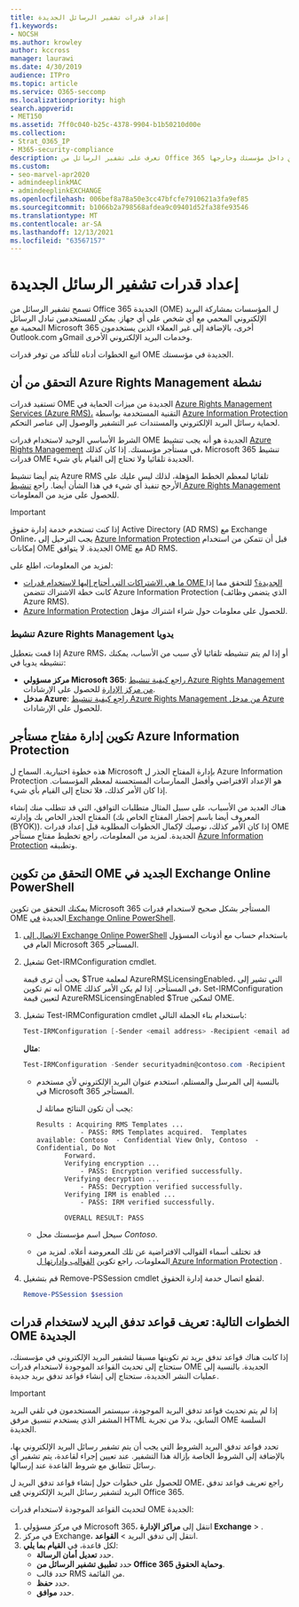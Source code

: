 ```yaml
---
title: إعداد قدرات تشفير الرسائل الجديدة
f1.keywords:
- NOCSH
ms.author: krowley
author: kccross
manager: laurawi
ms.date: 4/30/2019
audience: ITPro
ms.topic: article
ms.service: O365-seccomp
ms.localizationpriority: high
search.appverid:
- MET150
ms.assetid: 7ff0c040-b25c-4378-9904-b1b50210d00e
ms.collection:
- Strat_O365_IP
- M365-security-compliance
description: تعرف على تشفير الرسائل من Office 365 الجديدة التي تمكن اتصال البريد الإلكتروني المحمي مع أشخاص من داخل مؤسستك وخارجها.
ms.custom:
- seo-marvel-apr2020
- admindeeplinkMAC
- admindeeplinkEXCHANGE
ms.openlocfilehash: 006bef8a78a50e3cc47bfcfe7910621a3fa9ef85
ms.sourcegitcommit: b1066b2a798568afdea9c09401d52fa38fe93546
ms.translationtype: MT
ms.contentlocale: ar-SA
ms.lasthandoff: 12/13/2021
ms.locfileid: "63567157"
---
```

# <a name="set-up-new-message-encryption-capabilities"></a>إعداد قدرات تشفير الرسائل الجديدة

تسمح تشفير الرسائل من Office 365 الجديدة (OME) ل المؤسسات بمشاركة البريد الإلكتروني المحمي مع أي شخص على أي جهاز. يمكن للمستخدمين تبادل الرسائل المحمية مع Microsoft 365 أخرى، بالإضافة إلى غير العملاء الذين يستخدمون Outlook.com وGmail وخدمات البريد الإلكتروني الأخرى.

اتبع الخطوات أدناه للتأكد من توفر قدرات OME الجديدة في مؤسستك.

## <a name="verify-that-azure-rights-management-is-active"></a>التحقق من أن Azure Rights Management نشطة

تستفيد قدرات OME الجديدة من ميزات الحماية في [Azure Rights Management Services (Azure RMS)،](/azure/information-protection/what-is-information-protection) التقنية المستخدمة بواسطة [Azure Information Protection](/azure/information-protection/what-is-azure-rms) لحماية رسائل البريد الإلكتروني والمستندات عبر التشفير والوصول إلى عناصر التحكم.

الشرط الأساسي الوحيد لاستخدام قدرات OME الجديدة هو أنه يجب تنشيط [Azure Rights Management](/azure/information-protection/what-is-azure-rms) في مستأجر مؤسستك. إذا كان كذلك، Microsoft 365 تنشيط قدرات OME الجديدة تلقائيا ولا تحتاج إلى القيام بأي شيء.

يتم أيضا تنشيط Azure RMS تلقائيا لمعظم الخطط المؤهلة، لذلك ليس عليك على الأرجح تنفيذ أي شيء في هذا الشأن أيضا. راجع [تنشيط Azure Rights Management](/azure/information-protection/activate-service) للحصول على مزيد من المعلومات.

> [!IMPORTANT]
> إذا كنت تستخدم خدمة إدارة حقوق Active Directory (AD RMS) مع Exchange Online، يجب الترحيل إلى [Azure Information Protection](/azure/information-protection/migrate-from-ad-rms-to-azure-rms) قبل أن تتمكن من استخدام إمكانات OME الجديدة. لا يتوافق OME مع AD RMS.

لمزيد من المعلومات، اطلع على:

- [ما هي الاشتراكات التي أحتاج إليها لاستخدام قدرات OME الجديدة؟](ome-faq.yml#what-subscriptions-do-i-need-to-use-the-new-ome-capabilities-) للتحقق مما إذا كانت خطة الاشتراك تتضمن Azure Information Protection (الذي يتضمن وظائف Azure RMS).
- [Azure Information Protection](https://azure.microsoft.com/services/information-protection/) للحصول على معلومات حول شراء اشتراك مؤهل.

### <a name="manually-activating-azure-rights-management"></a>تنشيط Azure Rights Management يدويا

إذا قمت بتعطيل Azure RMS، أو إذا لم يتم تنشيطه تلقائيا لأي سبب من الأسباب، يمكنك تنشيطه يدويا في:

- **مركز مسؤولي Microsoft 365**: [راجع كيفية تنشيط Azure Rights Management من مركز الإدارة](/azure/information-protection/activate-office365) للحصول على الإرشادات.
- **مدخل Azure**: [راجع كيفية تنشيط Azure Rights Management من مدخل Azure](/azure/information-protection/activate-azure) للحصول على الإرشادات.

## <a name="configure-management-of-your-azure-information-protection-tenant-key"></a>تكوين إدارة مفتاح مستأجر Azure Information Protection

هذه خطوة اختيارية. السماح ل Microsoft بإدارة المفتاح الجذر ل Azure Information Protection هو الإعداد الافتراضي وأفضل الممارسات المستحسنة لمعظم المؤسسات. إذا كان الأمر كذلك، فلا تحتاج إلى القيام بأي شيء.

هناك العديد من الأسباب، على سبيل المثال متطلبات التوافق، التي قد تتطلب منك إنشاء المفتاح الجذر الخاص بك وإدارته (المعروف أيضا باسم إحضار المفتاح الخاص بك (BYOK)). إذا كان الأمر كذلك، نوصيك لإكمال الخطوات المطلوبة قبل إعداد قدرات OME الجديدة. لمزيد من المعلومات، راجع تخطيط مفتاح مستأجر [Azure Information Protection](/information-protection/plan-design/plan-implement-tenant-key) وتطبيقه.

## <a name="verify-new-ome-configuration-in-exchange-online-powershell"></a>التحقق من تكوين OME الجديد في Exchange Online PowerShell

يمكنك التحقق من تكوين Microsoft 365 المستأجر بشكل صحيح لاستخدام قدرات OME الجديدة [في Exchange Online PowerShell](/powershell/exchange/exchange-online-powershell).

1. [الاتصال إلى Exchange Online PowerShell](/powershell/exchange/connect-to-exchange-online-powershell) باستخدام حساب مع أذونات المسؤول العام في Microsoft 365 المستأجر.

2. تشغيل Get-IRMConfiguration cmdlet.

     يجب أن ترى قيمة $True لمعلمة AzureRMSLicensingEnabled، التي تشير إلى أنه تم تكوين OME في المستأجر. إذا لم يكن الأمر كذلك، Set-IRMConfiguration لتعيين قيمة AzureRMSLicensingEnabled $True لتمكين OME.

3. تشغيل Test-IRMConfiguration cmdlet باستخدام بناء الجملة التالي:

   ```powershell
   Test-IRMConfiguration [-Sender <email address> -Recipient <email address>]
   ```

   **مثال**:

   ```powershell
   Test-IRMConfiguration -Sender securityadmin@contoso.com -Recipient securityadmin@contoso.com
   ```

   - بالنسبة إلى المرسل والمستلم، استخدم عنوان البريد الإلكتروني لأي مستخدم في Microsoft 365 المستأجر.

     يجب أن تكون النتائج مماثلة ل:

     ```console
     Results : Acquiring RMS Templates ...
                - PASS: RMS Templates acquired.  Templates available: Contoso  - Confidential View Only, Contoso  - Confidential, Do Not
            Forward.
            Verifying encryption ...
                - PASS: Encryption verified successfully.
            Verifying decryption ...
                - PASS: Decryption verified successfully.
            Verifying IRM is enabled ...
                - PASS: IRM verified successfully.

            OVERALL RESULT: PASS
     ```

   - سيحل اسم مؤسستك محل *Contoso*.

   - قد تختلف أسماء القوالب الافتراضية عن تلك المعروضة أعلاه. لمزيد من المعلومات، راجع تكوين [القوالب وإدارتها ل Azure Information Protection](/azure/information-protection/configure-policy-templates) .

4. قم بتشغيل Remove-PSSession cmdlet لقطع اتصال خدمة إدارة الحقوق.

     ```powershell
     Remove-PSSession $session
     ```

## <a name="next-steps-define-mail-flow-rules-to-use-new-ome-capabilities"></a>الخطوات التالية: تعريف قواعد تدفق البريد لاستخدام قدرات OME الجديدة

إذا كانت هناك قواعد تدفق بريد تم تكوينها مسبقا لتشفير البريد الإلكتروني في مؤسستك، ستحتاج إلى تحديث القواعد الموجودة لاستخدام قدرات OME الجديدة. بالنسبة إلى عمليات النشر الجديدة، ستحتاج إلى إنشاء قواعد تدفق بريد جديدة.

> [!IMPORTANT]
> إذا لم يتم تحديث قواعد تدفق البريد الموجودة، سيستمر المستخدمون في تلقي البريد المشفر الذي يستخدم تنسيق مرفق HTML السابق، بدلا من تجربة OME السلسة الجديدة.

تحدد قواعد تدفق البريد الشروط التي يجب أن يتم تشفير رسائل البريد الإلكتروني بها، بالإضافة إلى الشروط الخاصة بإزالة هذا التشفير. عند تعيين إجراء لقاعدة، يتم تشفير أي رسائل تتطابق مع شروط القاعدة عند إرسالها.

للحصول على خطوات حول إنشاء قواعد تدفق البريد ل OME، راجع تعريف قواعد تدفق البريد لتشفير رسائل البريد الإلكتروني [في](define-mail-flow-rules-to-encrypt-email.md) Office 365.

لتحديث القواعد الموجودة لاستخدام قدرات OME الجديدة:

1. في مركز مسؤولي Microsoft 365، انتقل إلى **مراكز الإدارة Exchange** > .<a href="https://go.microsoft.com/fwlink/p/?linkid=2059104" target="_blank"></a>
2. في مركز Exchange، انتقل إلى تدفق البريد > **القواعد**.
3. لكل قاعدة، في **القيام بما يلي**:
    - حدد **تعديل أمان الرسالة**.
    - حدد **تطبيق تشفير الرسائل من Office 365 وحماية الحقوق**.
    - حدد قالب RMS من القائمة.
    - حدد **حفظ**.
    - حدد **موافق**.
